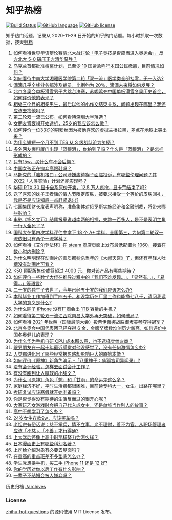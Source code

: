 # 知乎热榜
[![Build Status](https://github.com/ToWeLong/zhihu-hot-questions/workflows/CI/badge.svg)](https://github.com/ToWeLong/zhihu-hot-questions/actions)
[![GitHub language](https://img.shields.io/badge/language-golang-orange.svg)](https://golang.org/)
[![GitHub license](https://img.shields.io/github/license/ToWeLong/zhihu-hot-questions)](https://github.com/ToWeLong/zhihu-hot-questions/blob/main/LICENSE)

知乎热门话题，记录从 2020-11-29 日开始的知乎热门话题。每小时抓取一次数据，按天[归档](./archives)

<!-- BEGIN -->

1. [如何看待世界华语辩论赛清北大战讨论「电子竞技是否应当进入奥运会」，反方北大 5-0 碾压正方清华获胜？](https://www.zhihu.com/question/516376369)
1. [乌克兰首都批准撤离计划，已至少 10 国紧急呼吁本国公民撤离，目前情况如何？](https://www.zhihu.com/question/516284667)
1. [如何看待中南大学湘雅医学院第二轮「双一流」医学类全部挂零，无一入选?](https://www.zhihu.com/question/516493670)
1. [滴滴几乎全线业务都涉及裁员，比例约为 20%，滴滴未来将如何发展？](https://www.zhihu.com/question/516552177)
1. [北京冬奥会单板滑雪男子大跳台决赛，苏翊鸣夺中国单板滑雪冬奥历史首金，如何评价他的表现？](https://www.zhihu.com/question/516680629)
1. [相处三个月的相亲男生，最后以他的小作文结束关系，问题出现在哪里？我还应该去找他吗？](https://www.zhihu.com/question/516366266)
1. [第二轮双一流已公布，如何看待深圳大学落选？](https://www.zhihu.com/question/516484496)
1. [女朋友肾衰竭开始透析，25岁的我应该怎么做？](https://www.zhihu.com/question/338191515)
1. [如何评价一位33岁的男粉丝因为被他喜欢的虚拟主播拉黑，差点在地铁上哭出来？](https://www.zhihu.com/question/516145903)
1. [为什么短短一个月不到 TES 从 S 级战队沦为笑柄？](https://www.zhihu.com/question/516508627)
1. [多名网友爆料厦门出现「蓝眼泪」，你拍到了吗？什么是「蓝眼泪」？是怎样形成的？](https://www.zhihu.com/question/516292719)
1. [只有15w，买什么车不会后悔？](https://www.zhihu.com/question/516001713)
1. [中国女孩正在抛弃高跟鞋吗？](https://www.zhihu.com/question/514462142)
1. [马斯克的「脑机接口」公司涉嫌虐待猴子面临投诉，有哪些伦理问题？其 2022「人类实验」计划还能实现吗？](https://www.zhihu.com/question/515966290)
1. [华硕 RTX 30 显卡全系原价开卖，12.5 万人疯抢，显卡荒结束了吗?](https://www.zhihu.com/question/516454304)
1. [送了喜欢的妹子王者瑶的情人节限定皮肤，被要求接受一个等价的皮肤回礼，我是不是应该知趣一点赶紧退出?](https://www.zhihu.com/question/516088231)
1. [七国集团财长发表声明称，准备集体对俄罗斯实施经济和金融制裁，将带来哪些影响？](https://www.zhihu.com/question/516570258)
1. [电影《扬名立万》结尾报童说越南两船相撞，失踪一百多人，是不是表明主角一行人全死了？](https://www.zhihu.com/question/498244439)
1. [国科大在第四次学科评估中拿下 18 个 A+ 学科，全国第三，为何第二轮双一流依旧只有两个一流学科？](https://www.zhihu.com/question/516483769)
1. [如何看待《艾尔登法环》在 steam 商店页面上发布最低配置为 1060，接着在数小时内删除？](https://www.zhihu.com/question/516136214)
1. [为什么明明现在动画片的画质都秒杀当年的《大闹天宫》了，但还有年轻人吐槽没有动画片可看？](https://www.zhihu.com/question/516556974)
1. [K50 顶配版售价或将超过 4000 元，你对该产品有哪些期待？](https://www.zhihu.com/question/509516973)
1. [如何评价一些数学大佬在推导过程中的「我们不难发现…」、「显然有…」、「易得…」等语言?](https://www.zhihu.com/question/515613517)
1. [二十岁的独生子去世了，今年已经五十岁的我们应该怎么办?](https://www.zhihu.com/question/342100013)
1. [本科毕业工作加班到手四五千，和没学历在厂里工作也能挣七八千，请问我读大学的意义是什么?](https://www.zhihu.com/question/516597342)
1. [为什么除了 iPhone 没有厂商会出 1TB 容量的手机？](https://www.zhihu.com/question/515211375)
1. [如何看待第二轮双一流江西除南昌大学外再无突破，如何破局？](https://www.zhihu.com/question/516509138)
1. [如何看待 2021 年世萌（国际最萌大会）投票伊蕾娜战胜御坂美琴夺得冠军？](https://www.zhihu.com/question/516208765)
1. [北京冬奥会中国代表团已经夺得 6 金，金牌奖牌数均创历史新高，如何评价中国冬奥健儿的表现？](https://www.zhihu.com/question/516697969)
1. [为什么华为手机自研 CPU 成本那么高，也不选择卖给友商？](https://www.zhihu.com/question/503082435)
1. [跟男朋友在一起十年最近感觉对他没感觉了，没有任何激情怎么办?](https://www.zhihu.com/question/501175232)
1. [人类都进化出了哪些经常被忽略却影响巨大的原始本能？](https://www.zhihu.com/question/515850279)
1. [如何评价《原神》新角色演示 -「八重神子：仙狐宫司异闻录」?](https://www.zhihu.com/question/516685216)
1. [没有会计经验，怎样去面试会计工作？](https://www.zhihu.com/question/20473577)
1. [有没有甜到让人腿软的小甜文？](https://www.zhihu.com/question/515702642)
1. [为什么《原神》角色「魈」和「甘雨」的命运差这么多？](https://www.zhihu.com/question/512409562)
1. [家庭经济不好，平时生活费都很困难，目前读专科大一，女生。出路在哪里？](https://www.zhihu.com/question/516697708)
1. [考研复试应该寒假就开始准备吗？](https://www.zhihu.com/question/510701349)
1. [你是否觉得没有期待的生活反而过的很开心呢？](https://www.zhihu.com/question/516692827)
1. [大家玩乙女游戏时会把自己代入成女主，还是单纯当作别人的故事？](https://www.zhihu.com/question/511826220)
1. [高中不想学习了怎么办？](https://www.zhihu.com/question/516700872)
1. [24岁女生存款9w，应该买车吗？](https://www.zhihu.com/question/513973657)
1. [老祖宗有俗话说：慈不掌兵，情不立事，义不理财，善不为官。从职场管理者应该「不慈」、「不善」才行得通?](https://www.zhihu.com/question/516282208)
1. [上大学后还像上高中时那样努力会怎么样？](https://www.zhihu.com/question/516588003)
1. [日本漫画史上有哪些科幻名著？](https://www.zhihu.com/question/310413472)
1. [上司给介绍对象有必要去见面吗？](https://www.zhihu.com/question/515616221)
1. [在重高的重点班差不多垫底怎么办？](https://www.zhihu.com/question/516515088)
1. [学生党想换手机，买二手 iPhone 11 还是 12 好?](https://www.zhihu.com/question/515471681)
1. [你的学历对你以后工作有什么影响？](https://www.zhihu.com/question/516306355)
1. [一辈子不结婚会被人嫌弃吗？](https://www.zhihu.com/question/516052242)

<!-- END -->

历史归档 [./archives](./archives)


### License
[zhihu-hot-questions](https://github.com/towelong/zhihu-hot-questions) 的源码使用 MIT License 发布。